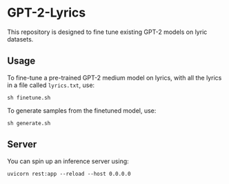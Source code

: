 # GPT-2-Lyrics
This repository is designed to fine tune existing GPT-2 models on lyric datasets.

## Usage
To fine-tune a pre-trained GPT-2 medium model on lyrics, with all the lyrics in a file called `lyrics.txt`, use:
```
sh finetune.sh
```

To generate samples from the finetuned model, use:
```
sh generate.sh
```

## Server
You can spin up an inference server using:
```
uvicorn rest:app --reload --host 0.0.0.0
```